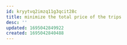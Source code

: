 ```yaml
---
id: kryytvq2imzq11g3qcit28c
title: minimize the total price of the trips
desc: ''
updated: 1695042849922
created: 1695042840488
---
```

